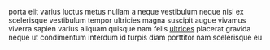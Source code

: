 porta elit varius luctus metus nullam a neque vestibulum neque nisi ex
scelerisque vestibulum tempor ultricies magna suscipit augue vivamus viverra
sapien varius aliquam quisque nam felis
[ultrices](generated_webpages/praesent4.md) placerat gravida neque ut
condimentum interdum id turpis diam porttitor nam scelerisque eu